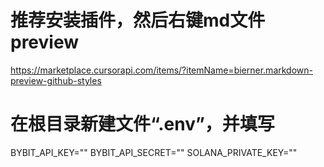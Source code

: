 # 推荐安装插件，然后右键md文件preview
https://marketplace.cursorapi.com/items/?itemName=bierner.markdown-preview-github-styles

# 在根目录新建文件“.env”，并填写
BYBIT_API_KEY=""
BYBIT_API_SECRET=""
SOLANA_PRIVATE_KEY=""